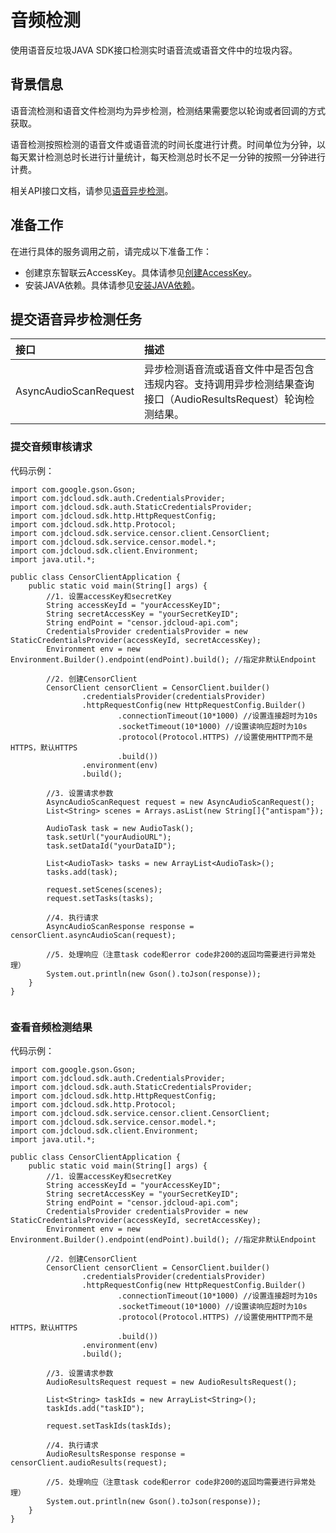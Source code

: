 # 		音频检测

使用语音反垃圾JAVA SDK接口检测实时语音流或语音文件中的垃圾内容。

## 背景信息

语音流检测和语音文件检测均为异步检测，检测结果需要您以轮询或者回调的方式获取。

语音检测按照检测的语音文件或语音流的时间长度进行计费。时间单位为分钟，以每天累计检测总时长进行计量统计，每天检测总时长不足一分钟的按照一分钟进行计费。

相关API接口文档，请参见[语音异步检测](https://docs.jdcloud.com/cn/content-moderation/audio-asynchronous-detection-api)。

## 准备工作

在进行具体的服务调用之前，请完成以下准备工作：

- 创建京东智联云AccessKey。具体请参见[创建AccessKey](https://uc.jdcloud.com/account/accesskey)。
- 安装JAVA依赖。具体请参见[安装JAVA依赖](Install-And-Initialization.md)。

## 提交语音异步检测任务

| 接口                  | 描述                                                         |
| :-------------------- | :----------------------------------------------------------- |
| AsyncAudioScanRequest | 异步检测语音流或语音文件中是否包含违规内容。支持调用异步检测结果查询接口（AudioResultsRequest）轮询检测结果。 |

### 提交音频审核请求

代码示例：

```
import com.google.gson.Gson;
import com.jdcloud.sdk.auth.CredentialsProvider;
import com.jdcloud.sdk.auth.StaticCredentialsProvider;
import com.jdcloud.sdk.http.HttpRequestConfig;
import com.jdcloud.sdk.http.Protocol;
import com.jdcloud.sdk.service.censor.client.CensorClient;
import com.jdcloud.sdk.service.censor.model.*;
import com.jdcloud.sdk.client.Environment;
import java.util.*;

public class CensorClientApplication {
    public static void main(String[] args) {
        //1. 设置accessKey和secretKey
        String accessKeyId = "yourAccessKeyID";
        String secretAccessKey = "yourSecretKeyID";
        String endPoint = "censor.jdcloud-api.com";
        CredentialsProvider credentialsProvider = new StaticCredentialsProvider(accessKeyId, secretAccessKey);
        Environment env = new Environment.Builder().endpoint(endPoint).build(); //指定非默认Endpoint

        //2. 创建CensorClient
        CensorClient censorClient = CensorClient.builder()
                .credentialsProvider(credentialsProvider)
                .httpRequestConfig(new HttpRequestConfig.Builder()
                        .connectionTimeout(10*1000) //设置连接超时为10s
                        .socketTimeout(10*1000) //设置读响应超时为10s
                        .protocol(Protocol.HTTPS) //设置使用HTTP而不是HTTPS，默认HTTPS
                        .build())
                .environment(env)
                .build();

        //3. 设置请求参数
        AsyncAudioScanRequest request = new AsyncAudioScanRequest();
        List<String> scenes = Arrays.asList(new String[]{"antispam"});

        AudioTask task = new AudioTask();
        task.setUrl("yourAudioURL");
        task.setDataId("yourDataID");

        List<AudioTask> tasks = new ArrayList<AudioTask>();
        tasks.add(task);

        request.setScenes(scenes);
        request.setTasks(tasks);

        //4. 执行请求
        AsyncAudioScanResponse response = censorClient.asyncAudioScan(request);

        //5. 处理响应（注意task code和error code非200的返回均需要进行异常处理）
        System.out.println(new Gson().toJson(response));
    }
}


```

### 查看音频检测结果

代码示例：

```
import com.google.gson.Gson;
import com.jdcloud.sdk.auth.CredentialsProvider;
import com.jdcloud.sdk.auth.StaticCredentialsProvider;
import com.jdcloud.sdk.http.HttpRequestConfig;
import com.jdcloud.sdk.http.Protocol;
import com.jdcloud.sdk.service.censor.client.CensorClient;
import com.jdcloud.sdk.service.censor.model.*;
import com.jdcloud.sdk.client.Environment;
import java.util.*;

public class CensorClientApplication {
    public static void main(String[] args) {
        //1. 设置accessKey和secretKey
        String accessKeyId = "yourAccessKeyID";
        String secretAccessKey = "yourSecretKeyID";
        String endPoint = "censor.jdcloud-api.com";
        CredentialsProvider credentialsProvider = new StaticCredentialsProvider(accessKeyId, secretAccessKey);
        Environment env = new Environment.Builder().endpoint(endPoint).build(); //指定非默认Endpoint

        //2. 创建CensorClient
        CensorClient censorClient = CensorClient.builder()
                .credentialsProvider(credentialsProvider)
                .httpRequestConfig(new HttpRequestConfig.Builder()
                        .connectionTimeout(10*1000) //设置连接超时为10s
                        .socketTimeout(10*1000) //设置读响应超时为10s
                        .protocol(Protocol.HTTPS) //设置使用HTTP而不是HTTPS，默认HTTPS
                        .build())
                .environment(env)
                .build();

        //3. 设置请求参数
        AudioResultsRequest request = new AudioResultsRequest();

        List<String> taskIds = new ArrayList<String>();
        taskIds.add("taskID");

        request.setTaskIds(taskIds);

        //4. 执行请求
        AudioResultsResponse response = censorClient.audioResults(request);

        //5. 处理响应（注意task code和error code非200的返回均需要进行异常处理）
        System.out.println(new Gson().toJson(response));
	}
}

```
